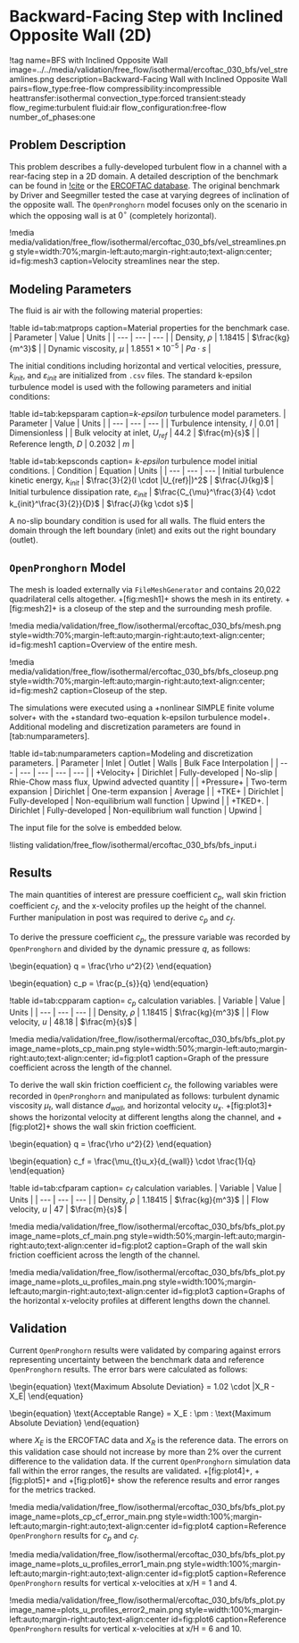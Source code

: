 # Backward-Facing Step with Inclined Opposite Wall (2D)

!tag name=BFS with Inclined Opposite Wall
    image=../../media/validation/free_flow/isothermal/ercoftac_030_bfs/vel_streamlines.png
    description=Backward-Facing Wall with Inclined Opposite Wall
    pairs=flow_type:free-flow
          compressibility:incompressible
          heattransfer:isothermal
          convection_type:forced
          transient:steady
          flow_regime:turbulent
          fluid:air
          flow_configuration:free-flow
          number_of_phases:one


## Problem Description

This problem describes a fully-developed turbulent flow in a channel with a rear-facing step in a 2D domain. A detailed description of the benchmark can be found in [!cite](driver1985benchmark) or the [ERCOFTAC database](http://cfd.mace.manchester.ac.uk/ercoftac/doku.php?id=cases:case030). The original benchmark by Driver and Seegmiller tested the case at varying degrees of inclination of the opposite wall. The `OpenPronghorn` model focuses only on the scenario in which the opposing wall is at $0^{\circ}$ (completely horizontal).

!media media/validation/free_flow/isothermal/ercoftac_030_bfs/vel_streamlines.png style=width:70%;margin-left:auto;margin-right:auto;text-align:center; id=fig:mesh3 caption=Velocity streamlines near the step.

## Modeling Parameters

The fluid is air with the following material properties:

!table id=tab:matprops caption=Material properties for the benchmark case.
| Parameter                | Value                   | Units            |
| ---                      | ---                     | ---              |
| Density, $\rho$          | $1.18415$               | $\frac{kg}{m^3}$ |
| Dynamic viscosity, $\mu$ | $1.8551 \times 10^{-5}$ | $Pa \cdot s$     |

The initial conditions including horizontal and vertical velocities, pressure, $k_{init}$, and $\varepsilon_{init}$ are initialized from `.csv` files. The standard k-epsilon turbulence model is used with the following parameters and initial conditions:

!table id=tab:kepsparam caption=*k-epsilon* turbulence model parameters.
| Parameter                         | Value    | Units         |
| ---                               | ---      | ---           |
| Turbulence intensity, $I$         | $0.01$   | Dimensionless |
| Bulk velocity at inlet, $U_{ref}$ | $44.2$   | $\frac{m}{s}$ |
| Reference length, $D$             | $0.2032$ | $m$           |

!table id=tab:kepsconds caption= *k-epsilon* turbulence model initial conditions.
| Condition                                               | Equation                                                   | Units                  |
| ---                                                     | ---                                                        | ---                    |
Initial turbulence kinetic energy, $k_{init}$             | $\frac{3}{2}(I \cdot |U_{ref}|)^2$                         | $\frac{J}{kg}$         |
Initial turbulence dissipation rate, $\varepsilon_{init}$ | $\frac{C_{\mu}^\frac{3}{4} \cdot k_{init}^\frac{3}{2}}{D}$ | $\frac{J}{kg \cdot s}$ |


A no-slip boundary condition is used for all walls. The fluid enters the domain through the left boundary (inlet) and exits out the right boundary (outlet).

## `OpenPronghorn` Model

The mesh is loaded externally via `FileMeshGenerator` and contains 20,022 quadrilateral cells altogether. +[fig:mesh1]+ shows the mesh in its entirety. +[fig:mesh2]+ is a closeup of the step and the surrounding mesh profile.

!media media/validation/free_flow/isothermal/ercoftac_030_bfs/mesh.png style=width:70%;margin-left:auto;margin-right:auto;text-align:center; id=fig:mesh1 caption=Overview of the entire mesh.

!media media/validation/free_flow/isothermal/ercoftac_030_bfs/bfs_closeup.png style=width:70%;margin-left:auto;margin-right:auto;text-align:center; id=fig:mesh2 caption=Closeup of the step.

The simulations were executed using a +nonlinear SIMPLE finite volume solver+ with the +standard two-equation k-epsilon turbulence model+. Additional modeling and discretization parameters are found in [tab:numparameters].

!table id=tab:numparameters caption=Modeling and discretization parameters.
| Parameter  | Inlet              | Outlet          | Walls                         | Bulk Face Interpolation             |
| ---        | ---                | ---             | ---                           | ---                                 |
| +Velocity+ | Dirichlet          | Fully-developed | No-slip                       | Rhie-Chow mass flux, Upwind advected quantity |
| +Pressure+ | Two-term expansion | Dirichlet       | One-term expansion            | Average                             |
| +TKE+      | Dirichlet          | Fully-developed | Non-equilibrium wall function | Upwind                              |
| +TKED+.    | Dirichlet          | Fully-developed | Non-equilibrium wall function | Upwind                              |

The input file for the solve is embedded below.

!listing validation/free_flow/isothermal/ercoftac_030_bfs/bfs_input.i

## Results

The main quantities of interest are pressure coefficient $c_{p}$, wall skin friction coefficient $c_{f}$, and the x-velocity profiles up the height of the channel.
Further manipulation in post was required to derive $c_{p}$ and $c_{f}$.

To derive the pressure coefficient $c_{p}$, the pressure variable was recorded by `OpenPronghorn` and divided by the dynamic pressure $q$, as follows:

\begin{equation}
q = \frac{\rho u^2}{2}
\end{equation}

\begin{equation}
c_p = \frac{p_{s}}{q}
\end{equation}

!table id=tab:cpparam caption= $c_{p}$ calculation variables.
| Variable           | Value     | Units            |
| ---                | ---       | ---              |
| Density, $\rho$    | $1.18415$ | $\frac{kg}{m^3}$ |
| Flow velocity, $u$ | $48.18$   | $\frac{m}{s}$    |

!media media/validation/free_flow/isothermal/ercoftac_030_bfs/bfs_plot.py
       image_name=plots_cp_main.png
       style=width:50%;margin-left:auto;margin-right:auto;text-align:center;
       id=fig:plot1
       caption=Graph of the pressure coefficient across the length of the channel.

To derive the wall skin friction coefficient $c_{f}$, the following variables were recorded in `OpenPronghorn` and manipulated as follows: turbulent dynamic viscosity $\mu_{t}$, wall distance $d_{wall}$, and horizontal velocity $u_x$. +[fig:plot3]+ shows the horizontal velocity at different lengths along the channel,
and +[fig:plot2]+ shows the wall skin friction coefficient.

\begin{equation}
q = \frac{\rho u^2}{2}
\end{equation}

\begin{equation}
c_f = \frac{\mu_{t}u_x}{d_{wall}} \cdot \frac{1}{q}
\end{equation}

!table id=tab:cfparam caption= $c_{f}$ calculation variables.
| Variable           | Value     | Units            |
| ---                | ---       | ---              |
| Density, $\rho$    | $1.18415$ | $\frac{kg}{m^3}$ |
| Flow velocity, $u$ | $47$      | $\frac{m}{s}$    |

!media media/validation/free_flow/isothermal/ercoftac_030_bfs/bfs_plot.py
       image_name=plots_cf_main.png
       style=width:50%;margin-left:auto;margin-right:auto;text-align:center
       id=fig:plot2
       caption=Graph of the wall skin friction coefficient across the length of the channel.

!media media/validation/free_flow/isothermal/ercoftac_030_bfs/bfs_plot.py
       image_name=plots_u_profiles_main.png
       style=width:100%;margin-left:auto;margin-right:auto;text-align:center
       id=fig:plot3
       caption=Graphs of the horizontal x-velocity profiles at different lengths down the channel.

## Validation

Current `OpenPronghorn` results were validated by comparing against errors representing uncertainty between the benchmark data and reference `OpenPronghorn` results. The error bars were calculated as follows:

\begin{equation}
\text{Maximum Absolute Deviation} = 1.02 \cdot |X_R - X_E|
\end{equation}

\begin{equation}
\text{Acceptable Range} = X_E \: \pm \: \text{Maximum Absolute Deviation}
\end{equation}

where $X_E$ is the ERCOFTAC data and $X_R$ is the reference data. The errors on this validation case should not increase by more than 2\% over the current difference to the validation data. If the current `OpenPronghorn` simulation data fall within the error ranges, the results are validated.
+[fig:plot4]+, +[fig:plot5]+ and +[fig:plot6]+ show the reference results and error ranges for the metrics tracked.

!media media/validation/free_flow/isothermal/ercoftac_030_bfs/bfs_plot.py
       image_name=plots_cp_cf_error_main.png
       style=width:100%;margin-left:auto;margin-right:auto;text-align:center
       id=fig:plot4
       caption=Reference `OpenPronghorn` results for $c_p$ and $c_f$.

!media media/validation/free_flow/isothermal/ercoftac_030_bfs/bfs_plot.py
       image_name=plots_u_profiles_error1_main.png
       style=width:100%;margin-left:auto;margin-right:auto;text-align:center
       id=fig:plot5
       caption=Reference `OpenPronghorn` results for vertical x-velocities at x/H = 1 and 4.

!media media/validation/free_flow/isothermal/ercoftac_030_bfs/bfs_plot.py
       image_name=plots_u_profiles_error2_main.png
       style=width:100%;margin-left:auto;margin-right:auto;text-align:center
       id=fig:plot6
       caption=Reference `OpenPronghorn` results for vertical x-velocities at x/H = 6 and 10.
